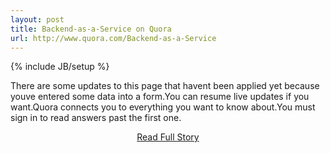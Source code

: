 ```yaml
---
layout: post
title: Backend-as-a-Service on Quora
url: http://www.quora.com/Backend-as-a-Service
---
```

{% include JB/setup %}<p>There are some updates to this page that havent been applied yet because youve entered some data into a form.You can resume live updates if you want.Quora connects you to everything you want to know about.You must sign in to read answers past the first one.</p>
<center><p><a href="http://www.quora.com/Backend-as-a-Service" style='padding:15px;'>Read Full Story</a></p></center>

